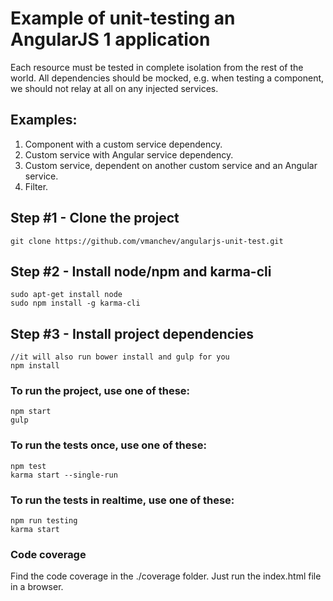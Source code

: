 # Example of unit-testing an AngularJS 1 application

Each resource must be tested in complete isolation from the rest of the world. 
All dependencies should be mocked, e.g. when testing a component, we should not 
relay at all on any injected services. 

## Examples:
1. Component with a custom service dependency.
2. Custom service with Angular service dependency. 
3. Custom service, dependent on another custom service and an Angular service.
4. Filter.

## Step #1 - Clone the project
```
git clone https://github.com/vmanchev/angularjs-unit-test.git
```

## Step #2 - Install node/npm and karma-cli
```
sudo apt-get install node
sudo npm install -g karma-cli
```

## Step #3 - Install project dependencies
```
//it will also run bower install and gulp for you 
npm install 
```

### To run the project, use one of these:
```
npm start
gulp
```

### To run the tests once, use one of these:
```
npm test
karma start --single-run
```

### To run the tests in realtime, use one of these:
```
npm run testing
karma start
```

### Code coverage
Find the code coverage in the ./coverage folder. Just run the index.html file in a browser.